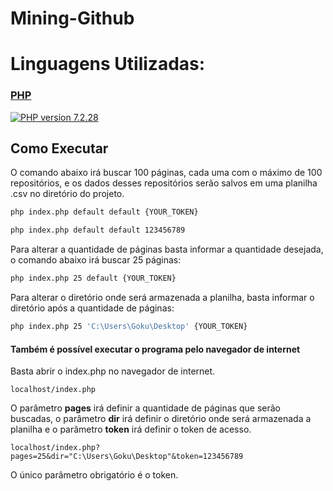 # Mining-Github
# Linguagens Utilizadas:
### [PHP](https://www.php.net/)
[![PHP version 7.2.28](https://img.shields.io/badge/Version-7.2.28-blue)](https://www.php.net/)

## Como Executar
O comando abaixo irá buscar 100 páginas, cada uma com o máximo de 100 repositórios, e os dados desses repositórios serão salvos em uma planilha .csv no diretório do projeto.

```bash
php index.php default default {YOUR_TOKEN}
```

```bash
php index.php default default 123456789
```

Para alterar a quantidade de páginas basta informar a quantidade desejada, o comando abaixo irá buscar 25 páginas:

```bash
php index.php 25 default {YOUR_TOKEN}
```

Para alterar o diretório onde será armazenada a planilha, basta informar o diretório após a quantidade de páginas:

```bash
php index.php 25 'C:\Users\Goku\Desktop' {YOUR_TOKEN}
```

#### Também é possível executar o programa pelo navegador de internet

Basta abrir o index.php no navegador de internet. 

`localhost/index.php`

O parâmetro __pages__ irá definir a quantidade de páginas que serão buscadas, o parâmetro __dir__ irá definir o diretório onde será armazenada a planilha e o parâmetro __token__ irá definir o token de acesso.

`localhost/index.php?pages=25&dir="C:\Users\Goku\Desktop"&token=123456789`

O único parâmetro obrigatório é o token.
